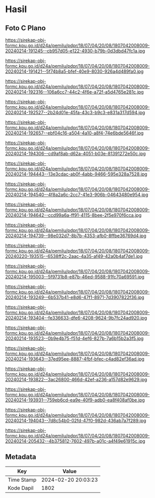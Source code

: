 # Hasil

## Foto C Plano

https://sirekap-obj-formc.kpu.go.id/d24a/pemilu/pdpr/18/07/04/20/08/1807042008009-20240214-191245--cb957d05-e122-4930-b79b-0d3dbd47fc1a.jpg

https://sirekap-obj-formc.kpu.go.id/d24a/pemilu/pdpr/18/07/04/20/08/1807042008009-20240214-191421--5f74b8a5-bfef-40e9-8030-926a4d489fa0.jpg

https://sirekap-obj-formc.kpu.go.id/d24a/pemilu/pdpr/18/07/04/20/08/1807042008009-20240214-192316--106a6cc7-44c2-4f6e-a72f-a5d4765e281c.jpg

https://sirekap-obj-formc.kpu.go.id/d24a/pemilu/pdpr/18/07/04/20/08/1807042008009-20240214-192527--2b24d01e-45fa-43c3-b9c3-e831a317d594.jpg

https://sirekap-obj-formc.kpu.go.id/d24a/pemilu/pdpr/18/07/04/20/08/1807042008009-20240214-192657--ebf04c16-a504-4a10-a8f4-74e6bde5646f.jpg

https://sirekap-obj-formc.kpu.go.id/d24a/pemilu/pdpr/18/07/04/20/08/1807042008009-20240214-194306--cd9af8ab-d62a-4051-b03e-81391272e50c.jpg

https://sirekap-obj-formc.kpu.go.id/d24a/pemilu/pdpr/18/07/04/20/08/1807042008009-20240214-194443--13e3cdac-ab0f-4abb-9466-595e328a7528.jpg

https://sirekap-obj-formc.kpu.go.id/d24a/pemilu/pdpr/18/07/04/20/08/1807042008009-20240214-194540--4f8a2a6c-2cc7-41e3-906b-04643480e954.jpg

https://sirekap-obj-formc.kpu.go.id/d24a/pemilu/pdpr/18/07/04/20/08/1807042008009-20240214-194642--ccd99a6a-ff91-4115-8bee-2f5e970f6cca.jpg

https://sirekap-obj-formc.kpu.go.id/d24a/pemilu/pdpr/18/07/04/20/08/1807042008009-20240214-194739--98e032d7-8b7b-4353-afb0-8ffbe36769d4.jpg

https://sirekap-obj-formc.kpu.go.id/d24a/pemilu/pdpr/18/07/04/20/08/1807042008009-20240220-193515--6538ff2c-2aac-4a35-af49-42a0b4af7de1.jpg

https://sirekap-obj-formc.kpu.go.id/d24a/pemilu/pdpr/18/07/04/20/08/1807042008009-20240214-195003--5f9731b8-e87b-46ed-9588-91fc70a69591.jpg

https://sirekap-obj-formc.kpu.go.id/d24a/pemilu/pdpr/18/07/04/20/08/1807042008009-20240214-193249--6b537b41-e8d6-47f1-8971-7d3907822f36.jpg

https://sirekap-obj-formc.kpu.go.id/d24a/pemilu/pdpr/18/07/04/20/08/1807042008009-20240214-193404--fe336633-dfe6-4208-9624-9b7fc24ad920.jpg

https://sirekap-obj-formc.kpu.go.id/d24a/pemilu/pdpr/18/07/04/20/08/1807042008009-20240214-193523--0b9e4b75-f51d-4ef6-827b-7a6b15b2a3f5.jpg

https://sirekap-obj-formc.kpu.go.id/d24a/pemilu/pdpr/18/07/04/20/08/1807042008009-20240214-193643--37ed95ee-8887-4fbf-bfec-c4ad82ef36ad.jpg

https://sirekap-obj-formc.kpu.go.id/d24a/pemilu/pdpr/18/07/04/20/08/1807042008009-20240214-193822--3ac26800-466d-42ef-a236-a157d82e9629.jpg

https://sirekap-obj-formc.kpu.go.id/d24a/pemilu/pdpr/18/07/04/20/08/1807042008009-20240214-193931--759eb6cd-ea9e-40f9-adb0-ea8f408af0be.jpg

https://sirekap-obj-formc.kpu.go.id/d24a/pemilu/pdpr/18/07/04/20/08/1807042008009-20240214-194043--7d8c54b0-02fd-47f0-982d-436ab7a7f289.jpg

https://sirekap-obj-formc.kpu.go.id/d24a/pemilu/pdpr/18/07/04/20/08/1807042008009-20240214-205432--4b375812-7602-497b-a01c-a4f49e61915c.jpg


## Metadata

| Key        | Value               |
| ---------- | ------------------- |
| Time Stamp | 2024-02-20 20:03:23 |
| Kode Dapil | 1802                |



